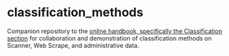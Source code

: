 # classification_methods
Companion repository to the [online handbook, specifically the Classification section](https://unstats.un.org/wiki/display/GWGSD/Classification) for collaboration and demonstration of classification methods on Scanner, Web Scrape, and administrative data. 
